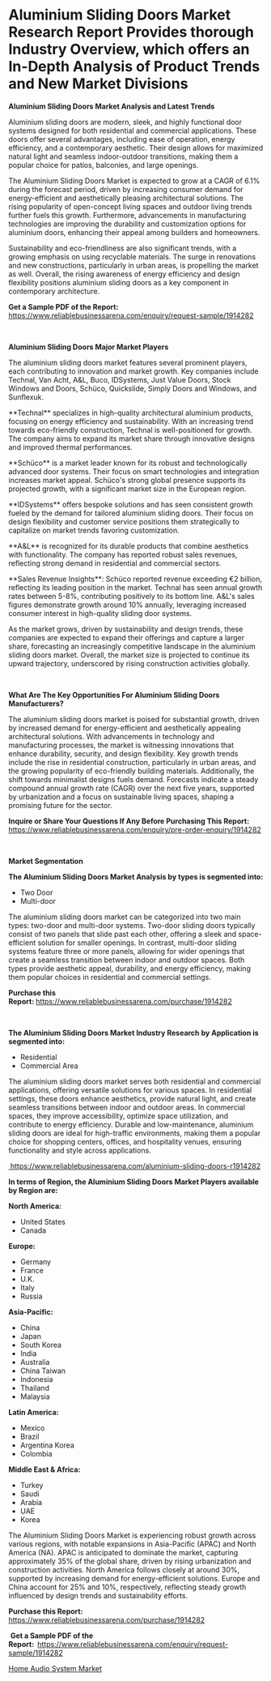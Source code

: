 <p><h1>Aluminium Sliding Doors Market Research Report Provides thorough Industry Overview, which offers an In-Depth Analysis of Product Trends and New Market Divisions</h1></p><p><strong>Aluminium Sliding Doors Market Analysis and Latest Trends</strong></p>
<p><p>Aluminium sliding doors are modern, sleek, and highly functional door systems designed for both residential and commercial applications. These doors offer several advantages, including ease of operation, energy efficiency, and a contemporary aesthetic. Their design allows for maximized natural light and seamless indoor-outdoor transitions, making them a popular choice for patios, balconies, and large openings.</p><p>The Aluminium Sliding Doors Market is expected to grow at a CAGR of 6.1% during the forecast period, driven by increasing consumer demand for energy-efficient and aesthetically pleasing architectural solutions. The rising popularity of open-concept living spaces and outdoor living trends further fuels this growth. Furthermore, advancements in manufacturing technologies are improving the durability and customization options for aluminium doors, enhancing their appeal among builders and homeowners.</p><p>Sustainability and eco-friendliness are also significant trends, with a growing emphasis on using recyclable materials. The surge in renovations and new constructions, particularly in urban areas, is propelling the market as well. Overall, the rising awareness of energy efficiency and design flexibility positions aluminium sliding doors as a key component in contemporary architecture.</p></p>
<p><strong>Get a Sample PDF of the Report:&nbsp;</strong> <a href="https://www.reliablebusinessarena.com/enquiry/request-sample/1914282?utm_campaign=2279&utm_medium=2&utm_source=Github&utm_content=ia&utm_term=08022025&utm_id=aluminium-sliding-doors">https://www.reliablebusinessarena.com/enquiry/request-sample/1914282</a></p>
<p>&nbsp;</p>
<p><strong>Aluminium Sliding Doors Major Market Players</strong></p>
<p><p>The aluminium sliding doors market features several prominent players, each contributing to innovation and market growth. Key companies include Technal, Van Acht, A&L, Buco, IDSystems, Just Value Doors, Stock Windows and Doors, Schüco, Quickslide, Simply Doors and Windows, and Sunflexuk.</p><p>**Technal** specializes in high-quality architectural aluminium products, focusing on energy efficiency and sustainability. With an increasing trend towards eco-friendly construction, Technal is well-positioned for growth. The company aims to expand its market share through innovative designs and improved thermal performances.</p><p>**Schüco** is a market leader known for its robust and technologically advanced door systems. Their focus on smart technologies and integration increases market appeal. Schüco's strong global presence supports its projected growth, with a significant market size in the European region.</p><p>**IDSystems** offers bespoke solutions and has seen consistent growth fueled by the demand for tailored aluminium sliding doors. Their focus on design flexibility and customer service positions them strategically to capitalize on market trends favoring customization.</p><p>**A&L** is recognized for its durable products that combine aesthetics with functionality. The company has reported robust sales revenues, reflecting strong demand in residential and commercial sectors.</p><p>**Sales Revenue Insights**: Schüco reported revenue exceeding €2 billion, reflecting its leading position in the market. Technal has seen annual growth rates between 5-8%, contributing positively to its bottom line. A&L's sales figures demonstrate growth around 10% annually, leveraging increased consumer interest in high-quality sliding door systems.</p><p>As the market grows, driven by sustainability and design trends, these companies are expected to expand their offerings and capture a larger share, forecasting an increasingly competitive landscape in the aluminium sliding doors market. Overall, the market size is projected to continue its upward trajectory, underscored by rising construction activities globally.</p></p>
<p>&nbsp;</p>
<p><strong>What Are The Key Opportunities For Aluminium Sliding Doors Manufacturers?</strong></p>
<p><p>The aluminium sliding doors market is poised for substantial growth, driven by increased demand for energy-efficient and aesthetically appealing architectural solutions. With advancements in technology and manufacturing processes, the market is witnessing innovations that enhance durability, security, and design flexibility. Key growth trends include the rise in residential construction, particularly in urban areas, and the growing popularity of eco-friendly building materials. Additionally, the shift towards minimalist designs fuels demand. Forecasts indicate a steady compound annual growth rate (CAGR) over the next five years, supported by urbanization and a focus on sustainable living spaces, shaping a promising future for the sector.</p></p>
<p><strong>Inquire or Share Your Questions If Any Before Purchasing This Report:</strong> <a href="https://www.reliablebusinessarena.com/enquiry/pre-order-enquiry/1914282?utm_campaign=2279&utm_medium=2&utm_source=Github&utm_content=ia&utm_term=08022025&utm_id=aluminium-sliding-doors">https://www.reliablebusinessarena.com/enquiry/pre-order-enquiry/1914282</a></p>
<p>&nbsp;</p>
<p><strong>Market Segmentation</strong></p>
<p><strong>The Aluminium Sliding Doors Market Analysis by types is segmented into:</strong></p>
<p><ul><li>Two Door</li><li>Multi-door</li></ul></p>
<p><p>The aluminium sliding doors market can be categorized into two main types: two-door and multi-door systems. Two-door sliding doors typically consist of two panels that slide past each other, offering a sleek and space-efficient solution for smaller openings. In contrast, multi-door sliding systems feature three or more panels, allowing for wider openings that create a seamless transition between indoor and outdoor spaces. Both types provide aesthetic appeal, durability, and energy efficiency, making them popular choices in residential and commercial settings.</p></p>
<p><strong>Purchase this Report:&nbsp;</strong><a href="https://www.reliablebusinessarena.com/purchase/1914282?utm_campaign=2279&utm_medium=2&utm_source=Github&utm_content=ia&utm_term=08022025&utm_id=aluminium-sliding-doors">https://www.reliablebusinessarena.com/purchase/1914282</a></p>
<p>&nbsp;</p>
<p><strong>The Aluminium Sliding Doors Market Industry Research by Application is segmented into:</strong></p>
<p><ul><li>Residential</li><li>Commercial Area</li></ul></p>
<p><p>The aluminium sliding doors market serves both residential and commercial applications, offering versatile solutions for various spaces. In residential settings, these doors enhance aesthetics, provide natural light, and create seamless transitions between indoor and outdoor areas. In commercial spaces, they improve accessibility, optimize space utilization, and contribute to energy efficiency. Durable and low-maintenance, aluminium sliding doors are ideal for high-traffic environments, making them a popular choice for shopping centers, offices, and hospitality venues, ensuring functionality and style across applications.</p></p>
<p><a href="https://www.reliablebusinessarena.com/aluminium-sliding-doors-r1914282?utm_campaign=2279&utm_medium=2&utm_source=Github&utm_content=ia&utm_term=08022025&utm_id=aluminium-sliding-doors">&nbsp;https://www.reliablebusinessarena.com/aluminium-sliding-doors-r1914282</a></p>
<p><strong>In terms of Region, the Aluminium Sliding Doors Market Players available by Region are:</strong></p>
<p>
    <p> <strong> North America: </strong>
        <ul>
            <li>United States</li>
            <li>Canada</li>
        </ul>
        </p> 
    <p> <strong> Europe: </strong>
        <ul>
            <li>Germany</li>
            <li>France</li>
            <li>U.K.</li>
            <li>Italy</li>
            <li>Russia</li>
        </ul>
        </p> 
    <p> <strong> Asia-Pacific: </strong>
        <ul>
            <li>China</li>
            <li>Japan</li>
            <li>South Korea</li>
            <li>India</li>
            <li>Australia</li>
            <li>China Taiwan</li>
            <li>Indonesia</li>
            <li>Thailand</li>
            <li>Malaysia</li>
        </ul>
        </p> 
    <p> <strong> Latin America: </strong>
        <ul>
            <li>Mexico</li>
            <li>Brazil</li>
            <li>Argentina Korea</li>
            <li>Colombia</li>
        </ul>
        </p> 
    <p> <strong> Middle East & Africa: </strong>
        <ul>
            <li>Turkey</li>
            <li>Saudi</li>
            <li>Arabia</li>
            <li>UAE</li>
            <li>Korea</li>
        </ul>
    </p>
    </p>
<p><p>The Aluminium Sliding Doors Market is experiencing robust growth across various regions, with notable expansions in Asia-Pacific (APAC) and North America (NA). APAC is anticipated to dominate the market, capturing approximately 35% of the global share, driven by rising urbanization and construction activities. North America follows closely at around 30%, supported by increasing demand for energy-efficient solutions. Europe and China account for 25% and 10%, respectively, reflecting steady growth influenced by design trends and sustainability efforts.</p></p>
<p><strong>Purchase this Report: </strong><a href="https://www.reliablebusinessarena.com/purchase/1914282?utm_campaign=2279&utm_medium=2&utm_source=Github&utm_content=ia&utm_term=08022025&utm_id=aluminium-sliding-doors">https://www.reliablebusinessarena.com/purchase/1914282</a></p>
<p>&nbsp;<strong>Get a Sample PDF of the Report:&nbsp;&nbsp;</strong><a href="https://www.reliablebusinessarena.com/enquiry/request-sample/1914282?utm_campaign=2279&utm_medium=2&utm_source=Github&utm_content=ia&utm_term=08022025&utm_id=aluminium-sliding-doors">https://www.reliablebusinessarena.com/enquiry/request-sample/1914282</a></p>
<p><strong></strong></p>
<p><p><a href="https://github.com/mayabungard8092/Market-Research-Report-List-1/blob/main/home-audio-system-market.md?utm_campaign=2279&utm_medium=2&utm_source=Github&utm_content=ia&utm_term=08022025&utm_id=aluminium-sliding-doors">Home Audio System Market</a></p></p>